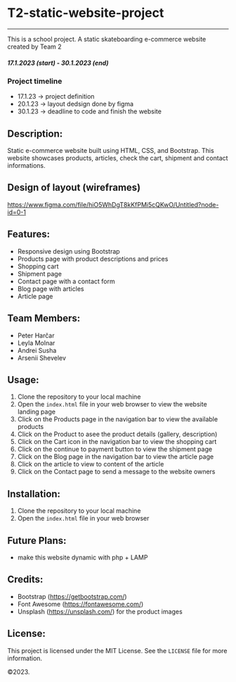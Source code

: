 # T2-static-website-project
- - - -
This is a school project. A static skateboarding e-commerce website created by Team 2

##### 17.1.2023 (start) - 30.1.2023 (end)
### Project timeline
- 17.1.23 -> project definition
- 20.1.23 -> layout dedsign done by figma
- 30.1.23 -> deadline to code and finish the website

## Description:
Static e-commerce website built using HTML, CSS, and Bootstrap. This website showcases products, articles, check the cart, shipment and contact informations.

## Design of layout (wireframes)
https://www.figma.com/file/hiO5WhDgT8kKfPMi5cQKwO/Untitled?node-id=0-1

## Features:
- Responsive design using Bootstrap
- Products page with product descriptions and prices
- Shopping cart
- Shipment page
- Contact page with a contact form
- Blog page with articles
- Article page

## Team Members:
- Peter Harčar
- Leyla Molnar
- Andrei Susha
- Arsenii Shevelev

## Usage:
1. Clone the repository to your local machine
2. Open the `index.html` file in your web browser to view the website landing page
3. Click on the Products page in the navigation bar to view the available products
4. Click on the Product to asee the product details (gallery, description)
5. Click on the Cart icon in the navigation bar to view the shopping cart
6. Click on the continue to payment button to view the shipment page
7. Click on the Blog page in the navigation bar to view the article page
8. Click on the article to view to content of the article
8. Click on the Contact page to send a message to the website owners

## Installation:
1. Clone the repository to your local machine
2. Open the `index.html` file in your web browser

## Future Plans:
- make this website dynamic with php + LAMP 

## Credits:
- Bootstrap (https://getbootstrap.com/)
- Font Awesome (https://fontawesome.com/)
- Unsplash (https://unsplash.com/) for the product images

## License:
This project is licensed under the MIT License. See the `LICENSE` file for more information.

©️2023.

